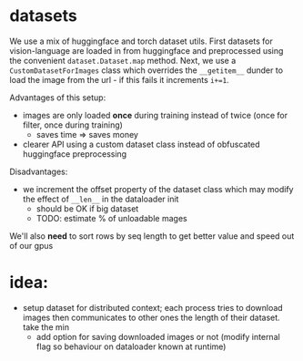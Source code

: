 # datasets
We use a mix of huggingface and torch dataset utils. First datasets for vision-language are loaded in from huggingface and preprocessed using the convenient `dataset.Dataset.map` method. Next, we use a `CustomDatasetForImages` class which overrides the `__getitem__` dunder to load the image from the url - if this fails it increments `i+=1`. 

Advantages of this setup:
* images are only loaded **once** during training instead of twice (once for filter, once during training)
    * saves time => saves money
* clearer API using a custom dataset class instead of obfuscated huggingface preprocessing

Disadvantages:
* we increment the offset property of the dataset class which may modify the effect of `__len__` in the dataloader init
    * should be OK if big dataset
    * TODO: estimate % of unloadable mages


We'll also **need** to sort rows by seq length to get better value and speed out of our gpus


# idea:
- setup dataset for distributed context; each process tries to download images then communicates to other ones the length of their dataset. take the min 
    - add option for saving downloaded images or not (modify internal flag so behaviour on dataloader known at runtime)
